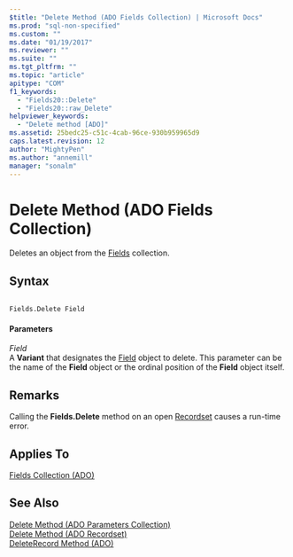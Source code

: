 ```yaml
---
$title: "Delete Method (ADO Fields Collection) | Microsoft Docs"
ms.prod: "sql-non-specified"
ms.custom: ""
ms.date: "01/19/2017"
ms.reviewer: ""
ms.suite: ""
ms.tgt_pltfrm: ""
ms.topic: "article"
apitype: "COM"
f1_keywords: 
  - "Fields20::Delete"
  - "Fields20::raw_Delete"
helpviewer_keywords: 
  - "Delete method [ADO]"
ms.assetid: 25bedc25-c51c-4cab-96ce-930b959965d9
caps.latest.revision: 12
author: "MightyPen"
ms.author: "annemill"
manager: "sonalm"
---
```

# Delete Method (ADO Fields Collection)
Deletes an object from the [Fields](../../../ado/reference/ado-api/fields-collection-ado.md) collection.  
  
## Syntax  
  
```  
  
Fields.Delete Field  
```  
  
#### Parameters  
 *Field*  
 A **Variant** that designates the [Field](../../../ado/reference/ado-api/field-object.md) object to delete. This parameter can be the name of the **Field** object or the ordinal position of the **Field** object itself.  
  
## Remarks  
 Calling the **Fields.Delete** method on an open [Recordset](../../../ado/reference/ado-api/recordset-object-ado.md) causes a run-time error.  
  
## Applies To  
 [Fields Collection (ADO)](../../../ado/reference/ado-api/fields-collection-ado.md)  
  
## See Also  
 [Delete Method (ADO Parameters Collection)](../../../ado/reference/ado-api/delete-method-ado-parameters-collection.md)   
 [Delete Method (ADO Recordset)](../../../ado/reference/ado-api/delete-method-ado-recordset.md)   
 [DeleteRecord Method (ADO)](../../../ado/reference/ado-api/deleterecord-method-ado.md)